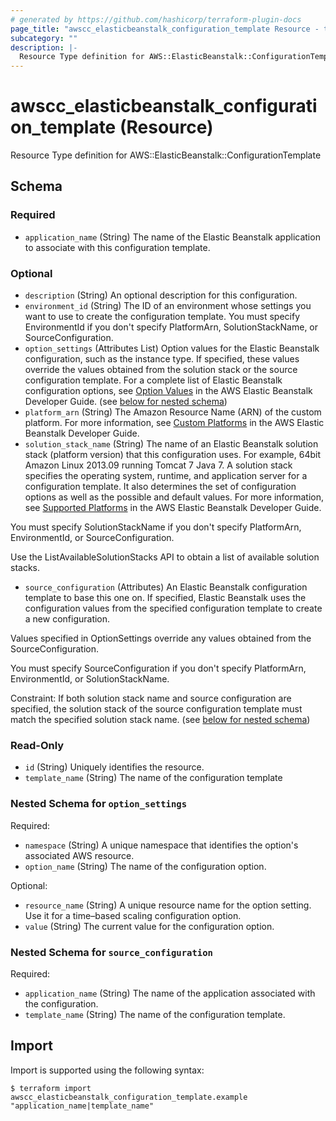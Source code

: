```yaml
---
# generated by https://github.com/hashicorp/terraform-plugin-docs
page_title: "awscc_elasticbeanstalk_configuration_template Resource - terraform-provider-awscc"
subcategory: ""
description: |-
  Resource Type definition for AWS::ElasticBeanstalk::ConfigurationTemplate
---
```


# awscc_elasticbeanstalk_configuration_template (Resource)

Resource Type definition for AWS::ElasticBeanstalk::ConfigurationTemplate



<!-- schema generated by tfplugindocs -->
## Schema

### Required

- `application_name` (String) The name of the Elastic Beanstalk application to associate with this configuration template.

### Optional

- `description` (String) An optional description for this configuration.
- `environment_id` (String) The ID of an environment whose settings you want to use to create the configuration template. You must specify EnvironmentId if you don't specify PlatformArn, SolutionStackName, or SourceConfiguration.
- `option_settings` (Attributes List) Option values for the Elastic Beanstalk configuration, such as the instance type. If specified, these values override the values obtained from the solution stack or the source configuration template. For a complete list of Elastic Beanstalk configuration options, see [Option Values](https://docs.aws.amazon.com/elasticbeanstalk/latest/dg/command-options.html) in the AWS Elastic Beanstalk Developer Guide. (see [below for nested schema](#nestedatt--option_settings))
- `platform_arn` (String) The Amazon Resource Name (ARN) of the custom platform. For more information, see [Custom Platforms](https://docs.aws.amazon.com/elasticbeanstalk/latest/dg/custom-platforms.html) in the AWS Elastic Beanstalk Developer Guide.
- `solution_stack_name` (String) The name of an Elastic Beanstalk solution stack (platform version) that this configuration uses. For example, 64bit Amazon Linux 2013.09 running Tomcat 7 Java 7. A solution stack specifies the operating system, runtime, and application server for a configuration template. It also determines the set of configuration options as well as the possible and default values. For more information, see [Supported Platforms](https://docs.aws.amazon.com/elasticbeanstalk/latest/dg/concepts.platforms.html) in the AWS Elastic Beanstalk Developer Guide.

 You must specify SolutionStackName if you don't specify PlatformArn, EnvironmentId, or SourceConfiguration.

 Use the ListAvailableSolutionStacks API to obtain a list of available solution stacks.
- `source_configuration` (Attributes) An Elastic Beanstalk configuration template to base this one on. If specified, Elastic Beanstalk uses the configuration values from the specified configuration template to create a new configuration.

Values specified in OptionSettings override any values obtained from the SourceConfiguration.

You must specify SourceConfiguration if you don't specify PlatformArn, EnvironmentId, or SolutionStackName.

Constraint: If both solution stack name and source configuration are specified, the solution stack of the source configuration template must match the specified solution stack name. (see [below for nested schema](#nestedatt--source_configuration))

### Read-Only

- `id` (String) Uniquely identifies the resource.
- `template_name` (String) The name of the configuration template

<a id="nestedatt--option_settings"></a>
### Nested Schema for `option_settings`

Required:

- `namespace` (String) A unique namespace that identifies the option's associated AWS resource.
- `option_name` (String) The name of the configuration option.

Optional:

- `resource_name` (String) A unique resource name for the option setting. Use it for a time–based scaling configuration option.
- `value` (String) The current value for the configuration option.


<a id="nestedatt--source_configuration"></a>
### Nested Schema for `source_configuration`

Required:

- `application_name` (String) The name of the application associated with the configuration.
- `template_name` (String) The name of the configuration template.

## Import

Import is supported using the following syntax:

```shell
$ terraform import awscc_elasticbeanstalk_configuration_template.example "application_name|template_name"
```
